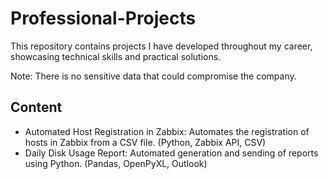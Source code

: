 # Professional-Projects
This repository contains projects I have developed throughout my career, showcasing technical skills and practical solutions.

Note: There is no sensitive data that could compromise the company.

## Content
* Automated Host Registration in Zabbix: Automates the registration of hosts in Zabbix from a CSV file. (Python, Zabbix API, CSV)
* Daily Disk Usage Report: Automated generation and sending of reports using Python. (Pandas, OpenPyXL, Outlook)